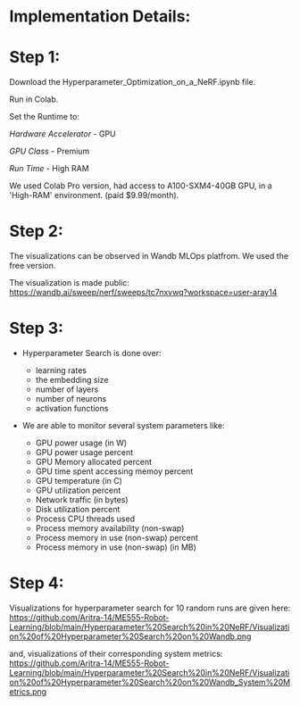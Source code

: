 # Implementation Details: 

# Step 1: 
Download the Hyperparameter_Optimization_on_a_NeRF.ipynb file. 

Run in Colab. 

Set the Runtime to: 

*Hardware Accelerator* - GPU 

*GPU Class* - Premium

*Run Time* - High RAM

We used Colab Pro version, had access to A100-SXM4-40GB GPU, in a 'High-RAM' environment. (paid $9.99/month). 

# Step 2: 
The visualizations can be observed in Wandb MLOps platfrom. We used the free version. 

The visualization is made public: https://wandb.ai/sweep/nerf/sweeps/tc7nxvwq?workspace=user-aray14 

# Step 3: 
- Hyperparameter Search is done over: 
  - learning rates 
  - the embedding size
  - number of layers
  - number of neurons
  - activation functions 

- We are able to monitor several system parameters like: 
  - GPU power usage (in W)
  - GPU power usage percent
  - GPU Memory allocated percent
  - GPU time spent accessing memoy percent
  - GPU temperature (in C)
  - GPU utilization percent
  - Network traffic (in bytes)
  - Disk utilization percent
  - Process CPU threads used
  - Process memory availability (non-swap)
  - Process memory in use (non-swap) percent
  - Process memory in use (non-swap) (in MB)
 
 # Step 4: 
 Visualizations for hyperparameter search for 10 random runs are given here: https://github.com/Aritra-14/ME555-Robot-Learning/blob/main/Hyperparameter%20Search%20in%20NeRF/Visualization%20of%20Hyperparameter%20Search%20on%20Wandb.png

and, visualizations of their corresponding system metrics: https://github.com/Aritra-14/ME555-Robot-Learning/blob/main/Hyperparameter%20Search%20in%20NeRF/Visualization%20of%20Hyperparameter%20Search%20on%20Wandb_System%20Metrics.png
